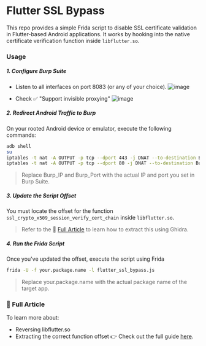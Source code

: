 # Flutter SSL Bypass

This repo provides a simple Frida script to disable SSL certificate validation in Flutter-based Android applications. It works by hooking into the native certificate verification function inside `libflutter.so`.


### Usage
##### 1. Configure Burp Suite
- Listen to all interfaces on port 8083 (or any of your choice).
![image](https://github.com/user-attachments/assets/ef856bd7-500a-4ddc-badd-085633719f02)

- Check ✅ "Support invisible proxying"
![image](https://github.com/user-attachments/assets/03920520-a342-4c0d-9175-ba57406e5be8)
##### 2. Redirect Android Traffic to Burp
On your rooted Android device or emulator, execute the following commands:
```bash
adb shell
su
iptables -t nat -A OUTPUT -p tcp --dport 443 -j DNAT --to-destination Burp_IP:Burp_Port
iptables -t nat -A OUTPUT -p tcp --dport 80 -j DNAT --to-destination Burp_IP:Burp_Port
```
> Replace Burp_IP and Burp_Port with the actual IP and port you set in Burp Suite.
##### 3. Update the Script Offset
You must locate the offset for the function `ssl_crypto_x509_session_verify_cert_chain` inside `libflutter.so`. 
> Refer to the 📖 [Full Article](https://m4kr0x.medium.com/flutter-tls-bypass-how-to-intercept-https-traffic-when-all-other-frida-scripts-fail-bd3d04489088) to learn how to extract this using Ghidra.

##### 4. Run the Frida Script
Once you've updated the offset, execute the script using Frida 
```bash
frida -U -f your.package.name -l flutter_ssl_bypass.js
```
> Replace your.package.name with the actual package name of the target app.



### 📖 Full Article
To learn more about:
- Reversing libflutter.so
- Extracting the correct function offset
👉 Check out the full guide [here](https://m4kr0x.medium.com/flutter-tls-bypass-how-to-intercept-https-traffic-when-all-other-frida-scripts-fail-bd3d04489088).



